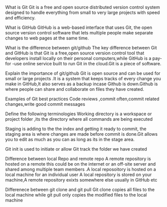 What is Git 
Git is a free and open source distributed version control system designed to handle everything from small to very large projects with speed and efficiency.

What is GitHub
GitHub is a web-based interface that uses Git, the open source version control software that lets multiple people make separate changes to web pages at the same time.

What is the difference between git/github
The key difference between Git and GitHub is that Git is a free,open  source version control tool that developers install locally on their personal computers,while GitHub is a pay-for -use online service built to run Git in the cloud.Git is a piece of software.

Explain the importance of git/github
Git is open source and can be used for small or large projects .It is a system that keeps tracks of every change you make in GitHub,It also serves as a backup incase Github is down.Github is where people can share and collaborate on files they have created.

Examples of Git best practices
Code reviews ,commit often,commit related changes,write good commit messages

Define the following terminologies
Working directory is a workspace or project folder ,its the directory where all commands are being executed 

Staging is adding to the the index and getting it ready to commit, the staging area is where changes are made before commit is done.Git allows you to edit as much as you can as long as its in the stage area.

Git init is used to initiate or allow Git track the folder we have created

Difference between local Repo and remote repo
A remote repository is hosted on a remote this could be on the internet or an off-site server and shared among multiple team members .A local reposoitory is hosted on a local machine for an individual user
A local repository is stored on your machine,A remote repository exixts somewhere else usually in GitHub etc

Differenece between git clone and git pull
Git clone copies all files to the local machine while git pull only copies the modified files to the local machine



